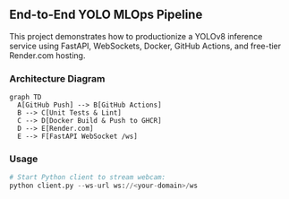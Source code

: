 ## End-to-End YOLO MLOps Pipeline

This project demonstrates how to productionize a YOLOv8 inference service using FastAPI, WebSockets, Docker, GitHub Actions, and free-tier Render.com hosting.

### Architecture Diagram
```mermaid
graph TD
  A[GitHub Push] --> B[GitHub Actions]
  B --> C[Unit Tests & Lint]
  C --> D[Docker Build & Push to GHCR]
  D --> E[Render.com]
  E --> F[FastAPI WebSocket /ws]
```

### Usage
```python
# Start Python client to stream webcam:
python client.py --ws-url ws://<your-domain>/ws
```